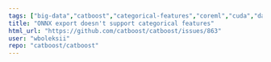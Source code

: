 ```yaml
---
tags: ["big-data","catboost","categorical-features","coreml","cuda","data-mining","data-science","decision-trees","gbdt","gbm","gpu","gpu-computing","gradient-boosting","help-wanted","kaggle","machine-learning","python","r","tutorial"]
title: "ONNX export doesn't support categorical features"
html_url: "https://github.com/catboost/catboost/issues/863"
user: "wboleksii"
repo: "catboost/catboost"
---
```


